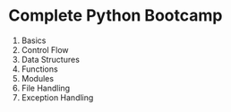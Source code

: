 # Complete Python Bootcamp

1. Basics
2. Control Flow
3. Data Structures
4. Functions
5. Modules
6. File Handling
7. Exception Handling

